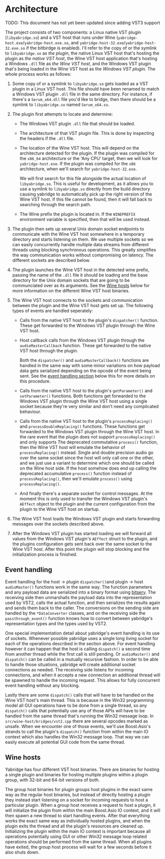 # Architecture

TODO: This document has not yet been updated since adding VST3 support

The project consists of two components: a Linux native VST plugin
(`libyabridge.so`) and a VST host that runs under Wine
(`yabridge-host.exe`/`yabridge-host.exe.so`, and
`yabridge-host-32.exe`/`yabridge-host-32.exe.so` if the bitbirdge is enabled).
I'll refer to the copy of or the symlink to `libyabridge.so` as _the plugin_,
the native Linux VST host that's hosting the plugin as _the native VST host_,
the Wine VST host application that's hosting a Windows `.dll` file as _the Wine
VST host_, and the Windows VST plugin that's being loaded in the Wine VST host
as the _Windows VST plugin_. The whole process works as follows:

1. Some copy of or a symlink to `libyabridge.so` gets loaded as a VST plugin in
   a Linux VST host. This file should have been renamed to match a Windows VST
   plugin `.dll` file in the same directory. For instance, if there's a
   `Serum_x64.dll` file you'd like to bridge, then there should be a symlink to
   `libyabridge.so` named `Serum_x64.so`.
2. The plugin first attempts to locate and determine:

   - The Windows VST plugin `.dll` file that should be loaded.

   - The architecture of that VST plugin file. This is done by inspecting the
     headers if the `.dll` file.

   - The location of the Wine VST host. This will depend on the architecture
     detected for the plugin. If the plugin was compiled for the `x86_64`
     architecture or the 'Any CPU' target, then we will look for
     `yabridge-host.exe`. If the plugin was compiled for the `x86` architecture,
     when we'll search for `yabridge-host-32.exe`.

     We will first search for this file alongside the actual location of
     `libyabridge.so`. This is useful for development, as it allows you to use a
     symlink to `libyabridge.so` directly from the build directory causing
     yabridge to automatically pick up the right version of the Wine VST host.
     If this file cannot be found, then it will fall back to searching through
     the search path.

   - The Wine prefix the plugin is located in. If the `WINEPREFIX` environment
     variable is specified, then that will be used instead.

3. The plugin then sets up several Unix domain socket endpoints to communicate
   with the Wine VST host somewhere in a temporary directory and starts
   listening on them. We use multiple sockets so we can easily concurrently
   handle multiple data streams from different threads using blocking
   synchronous operations. This greatly simplifies the way communication works
   without compromising on latency. The different sockets are described below.
4. The plugin launches the Wine VST host in the detected wine prefix, passing
   the name of the `.dll` file it should be loading and the base directory for
   the Unix domain sockets that are going to be communciated over as its
   arguments. See the [Wine hosts](#wine-hosts) below for more information on
   the different Wine VST host binaries.
5. The Wine VST host connects to the sockets and communication between the
   plugin and the Wine VST host gets set up. The following types of events are
   handled seperately:

   - Calls from the native VST host to the plugin's `dispatcher()` function.
     These get forwarded to the Windows VST plugin through the Wine VST host.

   - Host callback calls from the Windows VST plugin through the
     `audioMasterCallback` function. These get forwarded to the native VST host
     through the plugin.

     Both the `dispatcher()` and `audioMasterCallback()` functions are handled
     in the same way with some minor variations on how payload data gets
     serialized depending on the opcode of the event being sent. See the [event
     handling section](#event-handling) below this for more details on this
     procedure.

   - Calls from the native VST host to the plugin's `getParameter()` and
     `setParameter()` functions. Both functions get forwarded to the Windows VST
     plugin through the Wine VST host using a single socket because they're very
     similar and don't need any complicated behaviour.

   - Calls from the native VST host to the plugin's `processReplacing()` and
     `processDoubleReplacing()` functions. These functions get forwarded to the
     Windows VST plugin through the Wine VST host. In the rare event that the
     plugin does not support `processReplacing()` and only supports The
     deprecated commutative `process()` function, then the Wine VST host will
     emulate the behavior of `processReplacing()` instead. Single and double
     precision audio go over the same socket since the host will only call one
     or the other, and we just use a variant to determine which one should be
     called on the Wine host side. If the host somehow does end up calling the
     deprecated accumulative `process()` function instead of
     `processReplacing()`, then we'll emulate `process()` using
     `processReplacing()`.

   - And finally there's a separate socket for control messages. At the moment
     this is only used to transfer the Windows VST plugin's `AEffect` object to
     the plugin and the current configuration from the plugin to the Wine VST
     host on startup.

6. The Wine VST host loads the Windows VST plugin and starts forwarding messages
   over the sockets described above.
7. After the Windows VST plugin has started loading we will forward all values
   from the Windows VST plugin's `AEffect` struct to the plugin, and the plugins
   configuration gets sent back over the same socket to the Wine VST host. After
   this point the plugin will stop blocking and the initialization process is
   finished.

## Event handling

Event handling for the host -> plugin `dispatcher()`and plugin -> host
`audioMaster()` functions work in the same way. The function parameters and any
payload data are serialized into a binary format using
[bitsery](https://github.com/fraillt/bitsery). The receiving side then
unmarshalls the payload data into the representation used by VST2, calls the
actual function, and then serializes the results again and sends them back to
the caller. The conversions on the sending side are handled by the
`*DataConverter` classes, and on the receiving side the `passthrough_event()`
function knows how to convert between yabridge's representation types and the
types used by VST2.

One special implementation detail about yabridge's event handling is its use of
sockets. Whenever possible yabridge uses a single long living socket for each of
the operations described in the section above. For event handling however it can
happen that the host is calling `dispatch()` a second time from another thread
while the first call is still pending. Or `audioMaster()` and `dispatch()` can
be called in a mutually recursive fashion. In order to be able to handle those
situations, yabridge will create additional socket connections as needed. The
receiving side listens for incoming connections, and when it accepts a new
connection an additional thread will be spawned to handle the incoming request.
This allows for fully concurrent event handling without any blocking.

Lastly there are some `dispatch()` calls that will have to be handled on the
Wine VST host's main thread. This is because in the Win32 programming model all
GUI operations have to be done from a single thread, so any `dispatch()` calls
that potentially use any of those APIs will have to be handled from the same
thread that's running the Win32 message loop. In
`src/wine-host/bridges/vst2.cpp` there are several opcodes marked as unsafe.
When we encounter one of those events, we'll use Boost.Asio's strands to call
the plugin's `dispatch()` function from within the main IO context which also
handles the Win32 message loop. That way we can easily execute all potential GUI
code from the same thread.

## Wine hosts

Yabridge has four different VST host binaries. There are binaries for hosting a
single plugin and binaries for hosting multiple plugins within a plugin group,
with 32-bit and 64-bit versions of both.

The group host binaries for plugin groups host plugins in the exact same way as
the regular host binaries, but instead of directly hosting a plugin they instead
start listening on a socket for incoming requests to host a particular plugin.
When a group host receives a request to host a plugin, it will initialize the
plugin from within the main Boost.Asio IO context, and it will then spawn a new
thread to start handling events. After that everything works the exact same way
as individually hosted plugins, and when the plugin exits the thread and all the
plugin's resources are cleaned up. Initializing the plugin within the main IO
context is important because all operations potentially using GUI or other Win32
message loop related operations should be performed from the same thread. When
all plugins have exited, the group host process will wait for a few seconds
before it also shuts down.
